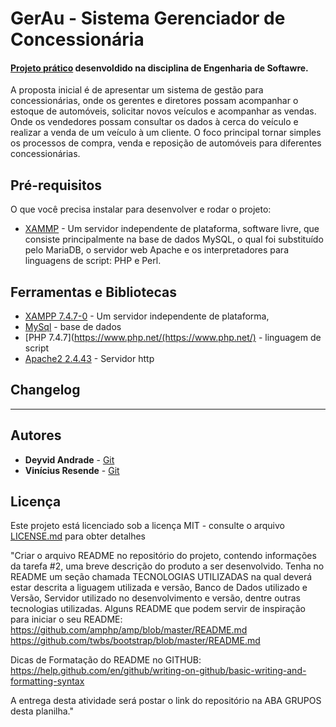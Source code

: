


# GerAu - Sistema Gerenciador de Concessionária
#### [Projeto prático](https://github.com/deyvidandrades/GerAu) desenvoldido na disciplina de Engenharia de Softawre.

A proposta inicial é de apresentar um sistema de gestão para concessionárias, onde os gerentes e diretores possam acompanhar o estoque de automóveis, solicitar novos veículos e acompanhar as vendas. Onde os vendedores possam consultar os dados à cerca do veículo e realizar a venda de um veículo à um cliente. O foco principal tornar simples os processos de compra, venda e reposição de automóveis para diferentes concessionárias.

## Pré-requisitos

O que você precisa instalar para desenvolver e rodar o projeto:
* [XAMMP](https://www.apachefriends.org/pt_br/index.html) - Um servidor independente de plataforma, software livre, que consiste principalmente na base de dados MySQL, o qual foi substituído pelo MariaDB, o servidor web Apache e os interpretadores para linguagens de script: PHP e Perl.


## Ferramentas e Bibliotecas

* [XAMPP 7.4.7-0](https://www.apachefriends.org/pt_br/index.html) - Um servidor independente de plataforma,
* [MySql](https://dev.mysql.com/doc/refman/5.7/en/) - base de dados
* [PHP 7.4.7](https://www.php.net/(https://www.php.net/) - linguagem de script
* [Apache2 2.4.43](https://httpd.apache.org/download.cgi) - Servidor http

## Changelog
---

## Autores

* **Deyvid Andrade** - [Git](https://github.com/deyvidandrades)
* **Vinícius Resende** - [Git](https://github.com/Vinny200/)

## Licença
Este projeto está licenciado sob a licença MIT - consulte o arquivo [LICENSE.md](LICENSE.md) para obter detalhes


"Criar o arquivo README no repositório do projeto, contendo informações da tarefa #2, uma breve descrição do produto a ser desenvolvido. Tenha no README um seção chamada TECNOLOGIAS UTILIZADAS na qual deverá estar descrita a liguagem utilizada e versão, Banco de Dados utilizado e Versão, Servidor utilizado no desenvolvimento e versão, dentre outras tecnologias utilizadas. Alguns README que podem servir de inspiração para iniciar o seu README:
   https://github.com/amphp/amp/blob/master/README.md
   https://github.com/twbs/bootstrap/blob/master/README.md

Dicas de Formatação do README no GITHUB: https://help.github.com/en/github/writing-on-github/basic-writing-and-formatting-syntax

A entrega desta atividade será postar o link do repositório na ABA GRUPOS desta planilha."
